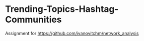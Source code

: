 # Trending-Topics-Hashtag-Communities
Assignment for https://github.com/ivanovitchm/network_analysis
